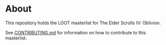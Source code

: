 # About

This repository holds the LOOT masterlist for The Elder Scrolls IV: Oblivion.

See [CONTRIBUTING.md](CONTRIBUTING.md) for information on how to contribute to this masterlist.

